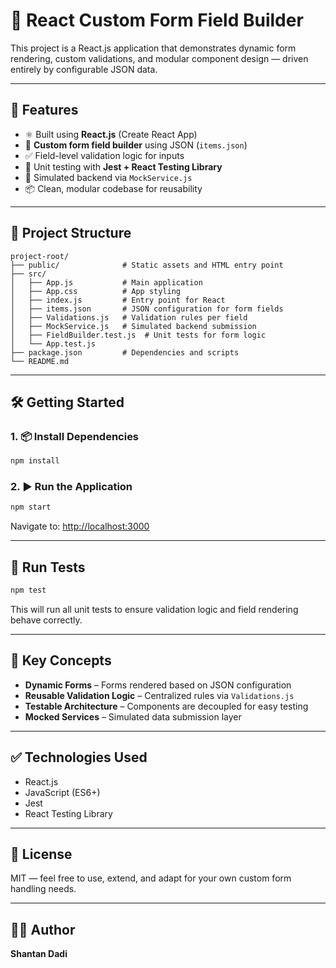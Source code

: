 # 🧩 React Custom Form Field Builder

This project is a React.js application that demonstrates dynamic form rendering, custom validations, and modular component design — driven entirely by configurable JSON data.

---

## 🚀 Features

- ⚛️ Built using **React.js** (Create React App)
- 🧩 **Custom form field builder** using JSON (`items.json`)
- ✅ Field-level validation logic for inputs
- 🧪 Unit testing with **Jest + React Testing Library**
- 🔄 Simulated backend via `MockService.js`
- 📦 Clean, modular codebase for reusability

---

## 📁 Project Structure

```
project-root/
├── public/              # Static assets and HTML entry point
├── src/
│   ├── App.js           # Main application
│   ├── App.css          # App styling
│   ├── index.js         # Entry point for React
│   ├── items.json       # JSON configuration for form fields
│   ├── Validations.js   # Validation rules per field
│   ├── MockService.js   # Simulated backend submission
│   ├── FieldBuilder.test.js  # Unit tests for form logic
│   └── App.test.js
├── package.json         # Dependencies and scripts
└── README.md
```

---

## 🛠 Getting Started

### 1. 📦 Install Dependencies
```bash
npm install
```

### 2. ▶️ Run the Application
```bash
npm start
```

Navigate to: [http://localhost:3000](http://localhost:3000)

---

## 🧪 Run Tests

```bash
npm test
```

This will run all unit tests to ensure validation logic and field rendering behave correctly.

---

## 🧠 Key Concepts

- **Dynamic Forms** – Forms rendered based on JSON configuration
- **Reusable Validation Logic** – Centralized rules via `Validations.js`
- **Testable Architecture** – Components are decoupled for easy testing
- **Mocked Services** – Simulated data submission layer

---

## ✅ Technologies Used

- React.js
- JavaScript (ES6+)
- Jest
- React Testing Library

---

## 📄 License

MIT — feel free to use, extend, and adapt for your own custom form handling needs.

---

## 🙋‍♂️ Author

**Shantan Dadi**  
